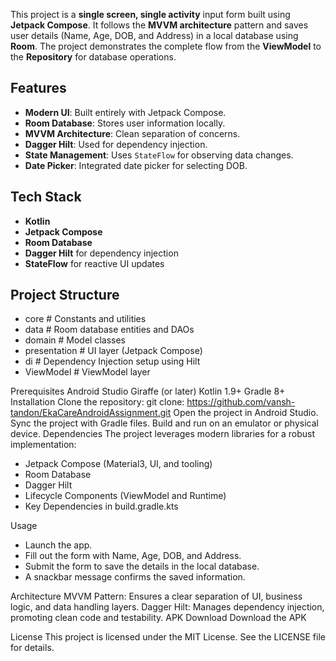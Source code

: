 This project is a **single screen, single activity** input form built using **Jetpack Compose**. It follows the **MVVM architecture** pattern and saves user details (Name, Age, DOB, and Address) in a local database using **Room**. The project demonstrates the complete flow from the **ViewModel** to the **Repository** for database operations.

## Features
- **Modern UI**: Built entirely with Jetpack Compose.
- **Room Database**: Stores user information locally.
- **MVVM Architecture**: Clean separation of concerns.
- **Dagger Hilt**: Used for dependency injection.
- **State Management**: Uses `StateFlow` for observing data changes.
- **Date Picker**: Integrated date picker for selecting DOB.

## Tech Stack
- **Kotlin**
- **Jetpack Compose** 
- **Room Database**
- **Dagger Hilt** for dependency injection
- **StateFlow** for reactive UI updates

## Project Structure

- core              # Constants and utilities
- data              # Room database entities and DAOs
- domain            # Model classes
- presentation      # UI layer (Jetpack Compose)
- di                # Dependency Injection setup using Hilt
- ViewModel         # ViewModel layer

Prerequisites
Android Studio Giraffe (or later)
Kotlin 1.9+
Gradle 8+
Installation
Clone the repository:
git clone: https://github.com/vansh-tandon/EkaCareAndroidAssignment.git
Open the project in Android Studio.
Sync the project with Gradle files.
Build and run on an emulator or physical device.
Dependencies
The project leverages modern libraries for a robust implementation:

- Jetpack Compose (Material3, UI, and tooling)
- Room Database
- Dagger Hilt
- Lifecycle Components (ViewModel and Runtime)
- Key Dependencies in build.gradle.kts

Usage
- Launch the app.
- Fill out the form with Name, Age, DOB, and Address.
- Submit the form to save the details in the local database.
- A snackbar message confirms the saved information.
  
Architecture
MVVM Pattern: Ensures a clear separation of UI, business logic, and data handling layers.
Dagger Hilt: Manages dependency injection, promoting clean code and testability.
APK Download
Download the APK

License
This project is licensed under the MIT License. See the LICENSE file for details.

